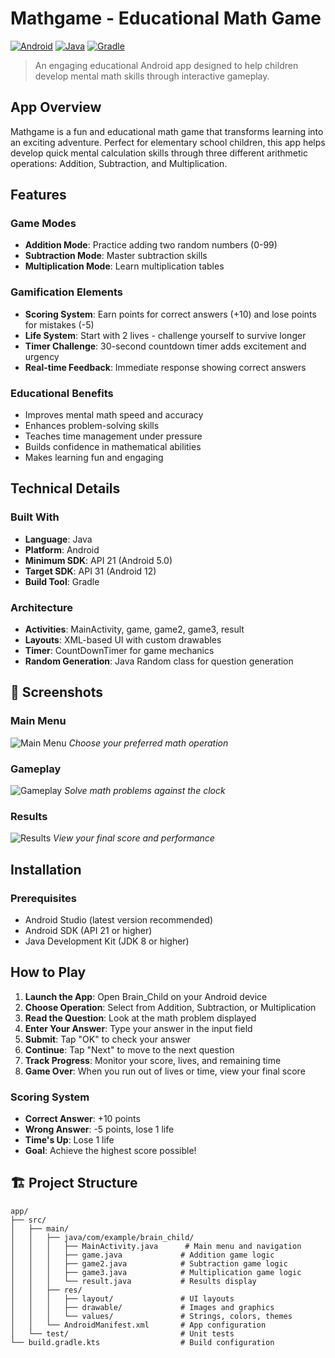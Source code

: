 # Mathgame - Educational Math Game

[![Android](https://img.shields.io/badge/Android-3DDC84?style=for-the-badge&logo=android&logoColor=white)](https://developer.android.com/)
[![Java](https://img.shields.io/badge/Java-ED8B00?style=for-the-badge&logo=openjdk&logoColor=white)](https://www.java.com/)
[![Gradle](https://img.shields.io/badge/Gradle-02303A?style=for-the-badge&logo=gradle&logoColor=white)](https://gradle.org/)

> An engaging educational Android app designed to help children develop mental math skills through interactive gameplay.

##  App Overview

Mathgame is a fun and educational math game that transforms learning into an exciting adventure. Perfect for elementary school children, this app helps develop quick mental calculation skills through three different arithmetic operations: Addition, Subtraction, and Multiplication.

##  Features

###  Game Modes
- **Addition Mode**: Practice adding two random numbers (0-99)
- **Subtraction Mode**: Master subtraction skills
- **Multiplication Mode**: Learn multiplication tables

###  Gamification Elements
- **Scoring System**: Earn points for correct answers (+10) and lose points for mistakes (-5)
- **Life System**: Start with 2 lives - challenge yourself to survive longer
- **Timer Challenge**: 30-second countdown timer adds excitement and urgency
- **Real-time Feedback**: Immediate response showing correct answers

###  Educational Benefits
- Improves mental math speed and accuracy
- Enhances problem-solving skills
- Teaches time management under pressure
- Builds confidence in mathematical abilities
- Makes learning fun and engaging

##  Technical Details

### Built With
- **Language**: Java
- **Platform**: Android
- **Minimum SDK**: API 21 (Android 5.0)
- **Target SDK**: API 31 (Android 12)
- **Build Tool**: Gradle

### Architecture
- **Activities**: MainActivity, game, game2, game3, result
- **Layouts**: XML-based UI with custom drawables
- **Timer**: CountDownTimer for game mechanics
- **Random Generation**: Java Random class for question generation

## 📸 Screenshots

### Main Menu
![Main Menu](screenshots/main_menu.png)
*Choose your preferred math operation*

### Gameplay
![Gameplay](screenshots/gameplay.png)
*Solve math problems against the clock*

### Results
![Results](screenshots/results.png)
*View your final score and performance*

##  Installation

### Prerequisites
- Android Studio (latest version recommended)
- Android SDK (API 21 or higher)
- Java Development Kit (JDK 8 or higher)


##  How to Play

1. **Launch the App**: Open Brain_Child on your Android device
2. **Choose Operation**: Select from Addition, Subtraction, or Multiplication
3. **Read the Question**: Look at the math problem displayed
4. **Enter Your Answer**: Type your answer in the input field
5. **Submit**: Tap "OK" to check your answer
6. **Continue**: Tap "Next" to move to the next question
7. **Track Progress**: Monitor your score, lives, and remaining time
8. **Game Over**: When you run out of lives or time, view your final score

### Scoring System
-  **Correct Answer**: +10 points
-  **Wrong Answer**: -5 points, lose 1 life
-  **Time's Up**: Lose 1 life
-  **Goal**: Achieve the highest score possible!

## 🏗 Project Structure

```
app/
├── src/
│   ├── main/
│   │   ├── java/com/example/brain_child/
│   │   │   ├── MainActivity.java      # Main menu and navigation
│   │   │   ├── game.java             # Addition game logic
│   │   │   ├── game2.java            # Subtraction game logic
│   │   │   ├── game3.java            # Multiplication game logic
│   │   │   └── result.java           # Results display
│   │   ├── res/
│   │   │   ├── layout/               # UI layouts
│   │   │   ├── drawable/             # Images and graphics
│   │   │   └── values/               # Strings, colors, themes
│   │   └── AndroidManifest.xml       # App configuration
│   └── test/                         # Unit tests
└── build.gradle.kts                  # Build configuration
```

